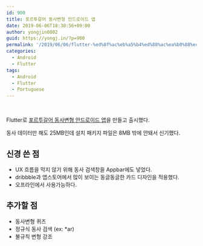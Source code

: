 ```yaml
---
id: 900
title: 포르투갈어 동사변형 안드로이드 앱
date: 2019-06-06T18:30:56+09:00
author: yongjin0802
guid: https://yongj.in/?p=900
permalink: '/2019/06/06/flutter-%ed%8f%ac%eb%a5%b4%ed%88%ac%ea%b0%88%ec%96%b4-%eb%8f%99%ec%82%ac%eb%b3%80%ed%98%95-%ec%95%88%eb%93%9c%eb%a1%9c%ec%9d%b4%eb%93%9c-%ec%95%b1/'
categories:
  - Android
  - Flutter
tags:
  - Android
  - Flutter
  - Portuguese
---
```

<img src="https://raw.githubusercontent.com/16Yongjin/16Yongjin.github.io/master/wp-content/uploads/2019/06/플레이스토어.png?fit=840%2C742&ssl=1" alt="" class="wp-image-901" srcset="https://raw.githubusercontent.com/16Yongjin/16Yongjin.github.io/master/wp-content/uploads/2019/06/플레이스토어.png 1432w, https://raw.githubusercontent.com/16Yongjin/16Yongjin.github.io/master/wp-content/uploads/2019/06/플레이스토어-300x265.png 300w, https://raw.githubusercontent.com/16Yongjin/16Yongjin.github.io/master/wp-content/uploads/2019/06/플레이스토어-768x679.png 768w, https://raw.githubusercontent.com/16Yongjin/16Yongjin.github.io/master/wp-content/uploads/2019/06/플레이스토어-1024x905.png 1024w, https://raw.githubusercontent.com/16Yongjin/16Yongjin.github.io/master/wp-content/uploads/2019/06/플레이스토어-1000x884.png 1000w, https://raw.githubusercontent.com/16Yongjin/16Yongjin.github.io/master/wp-content/uploads/2019/06/플레이스토어-339x300.png 339w" sizes="(max-width: 1432px) 100vw, 1432px" />

Flutter로 [포르투갈어 동사변형 안드로이드 앱](https://play.google.com/store/apps/details?id=com.yongj.in.pt_conjugate)을 만들고 출시했다.

동사 데이터만 해도 25MB인데 설치 패키지 파일은 8MB 밖에 안돼서 신기했다.

## 신경 쓴 점

  * UX 흐름을 막지 않기 위해 동사 검색창을 Appbar에도 넣었다.
  * dribbble과 앱스토어에서 많이 보이는 동글동글한 카드 디자인을 적용했다.
  * 오프라인에서 사용가능하다.

## 추가할 점

  * 동사변형 퀴즈
  * 정규식 동사 검색 (ex: *ar)
  * 불규칙 변형 강조
